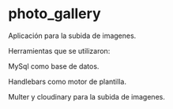 # photo_gallery

Aplicación para la subida de imagenes.

Herramientas que se utilizaron:

MySql como base de datos.

Handlebars como motor de plantilla.

Multer y cloudinary para la subida de imagenes.
